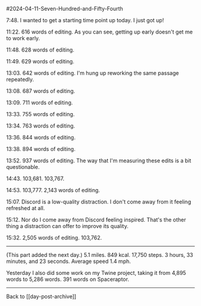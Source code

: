 #2024-04-11-Seven-Hundred-and-Fifty-Fourth

7:48.  I wanted to get a starting time point up today.  I just got up!

11:22.  616 words of editing.  As you can see, getting up early doesn't get me to work early.

11:48.  628 words of editing.

11:49.  629 words of editing.

13:03.  642 words of editing.  I'm hung up reworking the same passage repeatedly.

13:08.  687 words of editing.

13:09.  711 words of editing.

13:33.  755 words of editing.

13:34.  763 words of editing.

13:36.  844 words of editing.

13:38.  894 words of editing.

13:52.  937 words of editing.  The way that I'm measuring these edits is a bit questionable.

14:43.  103,681.  103,767.

14:53.  103,777.  2,143 words of editing.

15:07.  Discord is a low-quality distraction.  I don't come away from it feeling refreshed at all.

15:12.  Nor do I come away from Discord feeling inspired.  That's the other thing a distraction can offer to improve its quality.

15:32.  2,505 words of editing.  103,762.

---
(This part added the next day.)  5.1 miles.  849 kcal.  17,750 steps.  3 hours, 33 minutes, and 23 seconds.  Average speed 1.4 mph.

Yesterday I also did some work on my Twine project, taking it from 4,895 words to 5,286 words.  391 words on Spaceraptor.

---
Back to [[day-post-archive]]